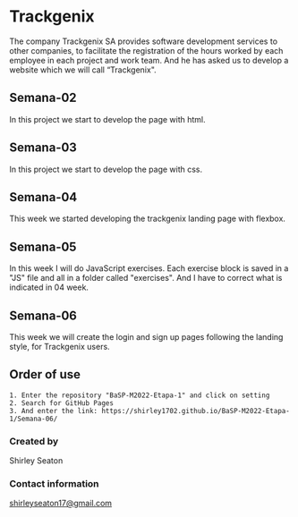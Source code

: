 # Trackgenix
The company Trackgenix SA provides software development services to other companies, to facilitate the registration of the hours worked by each employee in each project and work team.
And he has asked us to develop a website which we will call “Trackgenix".
## Semana-02
In this project we start to develop the page with html.
## Semana-03
In this project we start to develop the page with css.
## Semana-04
This week we started developing the trackgenix landing page with flexbox.
## Semana-05
In this week I will do JavaScript exercises. Each exercise block is saved in a "JS" file and all in a folder called "exercises". And I have to correct what is indicated in 04 week.
## Semana-06
This week we will create the login and sign up pages following the landing style, for Trackgenix users.
## Order of use
```
1. Enter the repository "BaSP-M2022-Etapa-1" and click on setting
2. Search for GitHub Pages
3. And enter the link: https://shirley1702.github.io/BaSP-M2022-Etapa-1/Semana-06/
```
### Created by 
Shirley Seaton
### Contact information
shirleyseaton17@gmail.com

